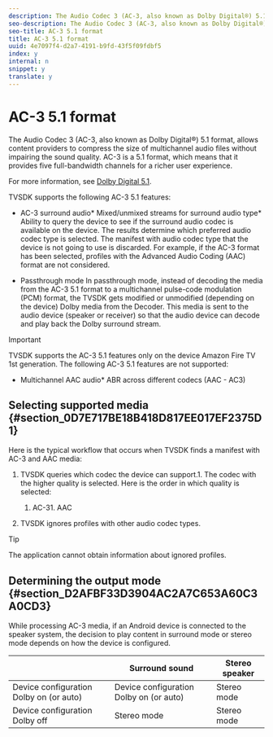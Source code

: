 ```yaml
---
description: The Audio Codec 3 (AC-3, also known as Dolby Digital®) 5.1 format, allows content providers to compress the size of multichannel audio files without impairing the sound quality. AC-3 is a 5.1 format, which means that it provides five full-bandwidth channels for a richer user experience.
seo-description: The Audio Codec 3 (AC-3, also known as Dolby Digital®) 5.1 format, allows content providers to compress the size of multichannel audio files without impairing the sound quality. AC-3 is a 5.1 format, which means that it provides five full-bandwidth channels for a richer user experience.
seo-title: AC-3 5.1 format
title: AC-3 5.1 format
uuid: 4e7097f4-d2a7-4191-b9fd-43f5f09fdbf5
index: y
internal: n
snippet: y
translate: y
---
```


# AC-3 5.1 format

The Audio Codec 3 (AC-3, also known as Dolby Digital®) 5.1 format, allows content providers to compress the size of multichannel audio files without impairing the sound quality. AC-3 is a 5.1 format, which means that it provides five full-bandwidth channels for a richer user experience.

For more information, see [Dolby Digital 5.1](http://www.dolby.com/us/en/technologies/dolby-digital.html). 

TVSDK supports the following AC-3 5.1 features: 
* AC-3 surround audio* Mixed/unmixed streams for surround audio type* Ability to query the device to see if the surround audio codec is available on the device. The results determine which preferred audio codec type is selected. The manifest with audio codec type that the device is not going to use is discarded. For example, if the AC-3 format has been selected, profiles with the Advanced Audio Coding (AAC) format are not considered. 

* Passthrough mode In passthrough mode, instead of decoding the media from the AC-3 5.1 format to a multichannel pulse-code modulation (PCM) format, the TVSDK gets modified or unmodified (depending on the device) Dolby media from the Decoder. This media is sent to the audio device (speaker or receiver) so that the audio device can decode and play back the Dolby surround stream. 





>[!IMPORTANT]
>
>TVSDK supports the AC-3 5.1 features only on the device Amazon Fire TV 1st generation.
The following AC-3 5.1 features are not supported: 
* Multichannel AAC audio* ABR across different codecs (AAC - AC3)



## Selecting supported media {#section_0D7E717BE18B418D817EE017EF2375D1}

Here is the typical workflow that occurs when TVSDK finds a manifest with AC-3 and AAC media: 
1. TVSDK queries which codec the device can support.1. The codec with the higher quality is selected. Here is the order in which quality is selected: 
    1. AC-31. AAC    
    


1. TVSDK ignores profiles with other audio codec types.


>[!TIP]
>
>The application cannot obtain information about ignored profiles.


## Determining the output mode {#section_D2AFBF33D3904AC2A7C653A60C3A0CD3}

While processing AC-3 media, if an Android device is connected to the speaker system, the decision to play content in surround mode or stereo mode depends on how the device is configured. 

|   | Surround sound  | Stereo speaker  |
|---|---|---|
|  Device configuration Dolby on (or auto)  | Device configuration Dolby on (or auto)  | Stereo mode  |
|  Device configuration Dolby off  | Stereo mode  | Stereo mode  |

